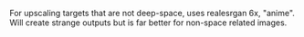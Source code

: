 For upscaling targets that are not deep-space, uses realesrgan 6x, "anime".
Will create strange outputs but is far better for non-space related images.  